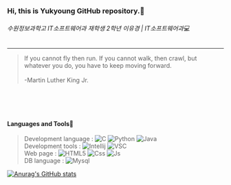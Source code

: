 ### Hi, this is Yukyoung GitHub repository.👋
###### 수원정보과학고 IT소프트웨어과 재학생 2학년 이유경 | IT소프트웨어과💻
<hr/>

>If you cannot fly then run. If you cannot walk, then crawl, but whatever you do, you have to keep moving forward. <br>  
                                                                                           -Martin Luther King Jr. <br>     
<br>                                                                                              
<br>  
<br> 

#### Languages and Tools🔧 <br> 

> Development language : ![C](https://img.shields.io/badge/c,c++-0052CC?style=flat-square&logo=C&logoColor=white) ![Python](https://img.shields.io/badge/PYTHON-004A9D?style=flat-square&logo=Python&logoColor=white) ![Java](https://img.shields.io/badge/JAVA-CC0000?style=flat-square&logo=Java&logoColor=white) 
> <br> Development tools : ![Intellij](https://img.shields.io/badge/IntelliJ-000000?style=flat-square&logo=IntelliJ-IDEA&logoColor=white) ![VSC](https://img.shields.io/badge/VisualStudioCode-007ACC?style=flat-square&logo=Visual-Studio-Code&logoColor=white) 
> <br> Web page : ![HTML5](https://img.shields.io/badge/HTML5-E34F26?style=flat-square&logo=HTML5&logoColor=white) ![Css](https://img.shields.io/badge/CSS3-1572B6?style=flat-square&logo=CSS3&logoColor=white) ![Js](https://img.shields.io/badge/JavaScript-F7DF1E?style=flat-square&logo=JavaScript&logoColor=111111) 
> <br> DB language : ![Mysql](https://img.shields.io/badge/MySQL-4479A1?style=flat-square&logo=MySQL&logoColor=white)



[![Anurag's GitHub stats](https://github-readme-stats.vercel.app/api?username=PrettyYukyoung)](https://github.com/anuraghazra/github-readme-stats)

